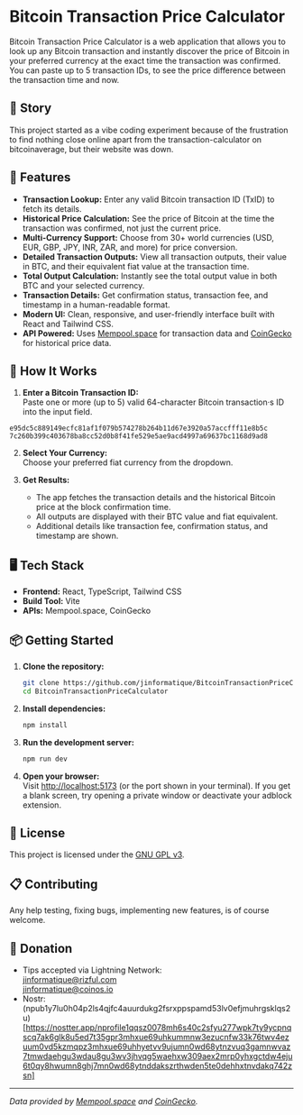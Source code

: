 # Bitcoin Transaction Price Calculator

Bitcoin Transaction Price Calculator is a web application that allows you to look up any Bitcoin transaction and instantly discover the price of Bitcoin in your preferred currency at the exact time the transaction was confirmed. You can paste up to 5 transaction IDs, to see the price difference between the transaction time and now.

## 📰 Story

This project started as a vibe coding experiment because of the frustration to find nothing close online apart from the transaction-calculator on bitcoinaverage, but their website was down.

## 🌟 Features

- **Transaction Lookup:** Enter any valid Bitcoin transaction ID (TxID) to fetch its details.
- **Historical Price Calculation:** See the price of Bitcoin at the time the transaction was confirmed, not just the current price.
- **Multi-Currency Support:** Choose from 30+ world currencies (USD, EUR, GBP, JPY, INR, ZAR, and more) for price conversion.
- **Detailed Transaction Outputs:** View all transaction outputs, their value in BTC, and their equivalent fiat value at the transaction time.
- **Total Output Calculation:** Instantly see the total output value in both BTC and your selected currency.
- **Transaction Details:** Get confirmation status, transaction fee, and timestamp in a human-readable format.
- **Modern UI:** Clean, responsive, and user-friendly interface built with React and Tailwind CSS.
- **API Powered:** Uses [Mempool.space](https://mempool.space/) for transaction data and [CoinGecko](https://coingecko.com/) for historical price data.

## 🚀 How It Works

1. **Enter a Bitcoin Transaction ID:**  
   Paste one or more (up to 5) valid 64-character Bitcoin transaction·s ID into the input field.
```
e95dc5c889149ecfc81af1f079b574278b264b11d67e3920a57accfff11e8b5c
7c260b399c403678ba8cc52d0b8f41fe529e5ae9acd4997a69637bc1168d9ad8
```

2. **Select Your Currency:**  
   Choose your preferred fiat currency from the dropdown.

3. **Get Results:**  
   - The app fetches the transaction details and the historical Bitcoin price at the block confirmation time.
   - All outputs are displayed with their BTC value and fiat equivalent.
   - Additional details like transaction fee, confirmation status, and timestamp are shown.

## 🖥️ Tech Stack

- **Frontend:** React, TypeScript, Tailwind CSS
- **Build Tool:** Vite
- **APIs:** Mempool.space, CoinGecko

## 📦 Getting Started

1. **Clone the repository:**
   ```sh
   git clone https://github.com/jinformatique/BitcoinTransactionPriceCalculator.git
   cd BitcoinTransactionPriceCalculator
   ```

2. **Install dependencies:**
   ```sh
   npm install
   ```

3. **Run the development server:**
   ```sh
   npm run dev
   ```

4. **Open your browser:**  
   Visit [http://localhost:5173](http://localhost:5173) (or the port shown in your terminal).
   If you get a blank screen, try opening a private window or deactivate your adblock extension.

## 📄 License

This project is licensed under the [GNU GPL v3](LICENSE).

## 📋 Contributing

Any help testing, fixing bugs, implementing new features, is of course welcome.

## 💌 Donation

- Tips accepted via Lightning Network:  
    jinformatique@rizful.com  
    jinformatique@coinos.io  
- Nostr: (npub1y7lu0h04p2ls4qjfc4auurdukg2fsrxppspamd53lv0efjmuhrgsklqs2u)[https://nostter.app/nprofile1qqsz0078mh6s40c2sfyu277wpk7ty9ycpnqscq7ak6glk8u5ed7t35gpr3mhxue69uhkummnw3ezucnfw33k76twv4ezuum0vd5kzmqpz3mhxue69uhhyetvv9ujumn0wd68ytnzvuq3gamnwvaz7tmwdaehgu3wdau8gu3wv3jhvqg5waehxw309aex2mrp0yhxgctdw4eju6t0qy8hwumn8ghj7mn0wd68ytnddakszrthwden5te0dehhxtnvdakq742zsn]



---

_Data provided by [Mempool.space](https://mempool.space/) and [CoinGecko](https://coingecko.com/)._
